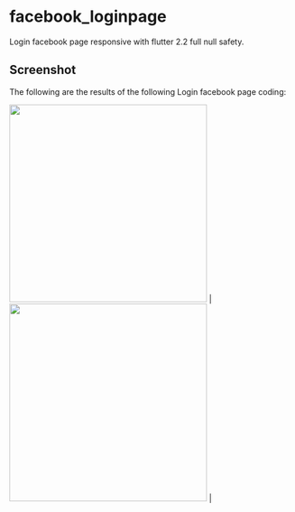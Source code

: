 # facebook_loginpage

Login facebook page responsive with flutter 2.2 full null safety.

## Screenshot

The following are the results of the following Login facebook page coding:


<a><img src="https://raw.githubusercontent.com/mrbrelax/login_facebook_page/main/screenshot/facebook_mobile_page.png?token=AIC5AHBQYK6T6LYVOE47ACDAW46UO" width="350"></a> | <a><img src="https://raw.githubusercontent.com/mrbrelax/login_facebook_page/main/screenshot/facebook_web_page.png?token=AIC5AHHAHMDKFWFNKWWLKKTAW46U4" width="350"></a> |
